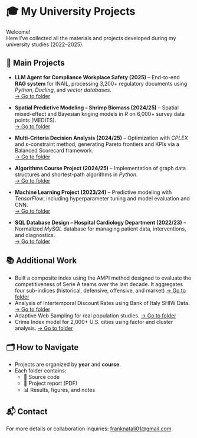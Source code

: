 # 🎓 My University Projects

Welcome!  
Here I’ve collected all the materials and projects developed during my university studies (2022–2025).

## 🚀 Main Projects

- **LLM Agent for Compliance Workplace Safety (2025)** – End-to-end **RAG system** for INAIL, processing 3,200+ regulatory documents using *Python*, *Docling*, and *vector databases*.  
  [→ Go to folder](llm-compliance-agent/)

- **Spatial Predictive Modeling – Shrimp Biomass (2024/25)** – Spatial mixed-effect and Bayesian kriging models in *R* on 6,000+ survey data points (MEDITS).  
  [→ Go to folder](spatial-modeling/)

- **Multi-Criteria Decision Analysis (2024/25)** – Optimization with *CPLEX* and ε-constraint method, generating Pareto frontiers and KPIs via a Balanced Scorecard framework.  
  [→ Go to folder](decision-analysis/)

- **Algorithms Course Project (2024/25)** – Implementation of graph data structures and shortest-path algorithms in *Python*.  
  [→ Go to folder](algorithms/)

- **Machine Learning Project (2023/24)** – Predictive modeling with *TensorFlow*, including hyperparameter tuning and model evaluation and CNN.  
  [→ Go to folder](machine-learning/)
  
- **SQL Database Design – Hospital Cardiology Department (2022/23)** – Normalized *MySQL* database for managing patient data, interventions, and diagnostics.  
  [→ Go to folder](sql-hospital/)

## 📚 Additional Work
- Built a composite index using the AMPI method designed to evaluate the competitiveness of Serie A teams over the last decade. It aggregates four sub-indices (historical, defensive, offensive, and market) [→ Go to folder](composite-index-serie-a/)
- Analysis of Intertemporal Discount Rates using Bank of Italy SHIW Data. [→ Go to folder](empirical-economics-SHIW-data/)  
- Adaptive Web Sampling for real population studies. [→ Go to folder](adaptive-web-sampling/)  
- Crime Index model for 2,000+ U.S. cities using factor and cluster analysis. [→ Go to folder](advanced-data-analysis/)  

## 🗂️ How to Navigate
- Projects are organized by **year** and **course**.  
- Each folder contains:
  - 📄 Source code  
  - 📘 Project report (PDF)  
  - 📊 Results, figures, and notes  

## 📬 Contact
For more details or collaboration inquiries: franknatali01@gmail.com

